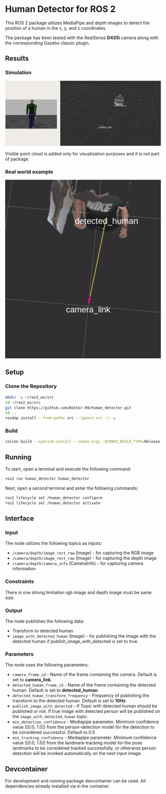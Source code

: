 # Human Detector for ROS 2

This ROS 2 package utilizes MediaPipe and depth images to detect the position of a human in the x, y, and z coordinates.

The package has been tested with the RealSense **D435i** camera along with the corresponding Gazebo classic plugin.

## Results

### Simulation
![detected human](/images/detected_human.png " ")

Visible point cloud is added only for visualization purposes and it is not part of package.

### Real world example
![real world example](/images/real_world_example.png " ")


## Setup

### Clone the Repository
```bash
mkdir -p ~/ros2_ws/src
cd ~/ros2_ws/src
git clone https://github.com/Wiktor-99/human_detector.git
cd ..
rosdep install --from-paths src --ignore-src -r -y

```
### Build

```bash
colcon build --symlink-install --cmake-args -DCMAKE_BUILD_TYPE=Release
```

## Running
To start, open a terminal and execute the following command:
```bash
ros2 run human_detector human_detector
```
Next, open a second terminal and enter the following commands:
```bash
ros2 lifecycle set /human_detector configure
ros2 lifecycle set /human_detector activate
```

## Interface

### Input
The node utilizes the following topics as inputs:
- `/camera/depth/image_rect_raw` (Image) - for capturing the RGB image
- `/camera/depth/image_rect_raw` (Image) - for capturing the depth image
- `/camera/depth/camera_info` (CameraInfo) - for capturing camera information

### Constraints
There is one strong limitation rgb image and depth image must be same size.

### Output
The node publishes the following data:
- Transform to detected human
- `image_with_detected_human` (Image) - for publishing the image with the detected human if publish_image_with_detected is set to true.

### Parameters
The node uses the following parameters:
- `camera_frame_id` - Name of the frame containing the camera. Default is set to **camera_link**.
- `detected_human_frame_id` - Name of the frame containing the detected human. Default is set to **detected_human**.
- `detected_human_transform_frequency` - Frequency of publishing the transform to the detected human. Default is set to **10Hz**.
- `publish_image_with_detected` - If Topic with detected human should be published or not. If true image with detected person will be published on the
`image_with_detected_human` topic.
- `min_detection_confidence` - Mediapipe parameter. Minimum confidence value ([0.0, 1.0]) from the person-detection model for
    the detection to be considered successful. Default to 0.5
- `min_tracking_confidence` - Mediapipe parameter. Minimum confidence value ([0.0, 1.0]) from the landmark-tracking model for
    the pose landmarks to be considered tracked successfully, or otherwise person detection will be invoked automatically on the next input image.

## Devcontainer
For development and running package devcontainer can be used. All dependencies already installed via in the container.

